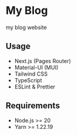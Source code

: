 # My Blog
my blog website

## Usage

- Next.js (Pages Router)
- Material-UI (MUI)
- Tailwind CSS
- TypeScript
- ESLint & Prettier

## Requirements

- Node.js >= 20
- Yarn >= 1.22.19
